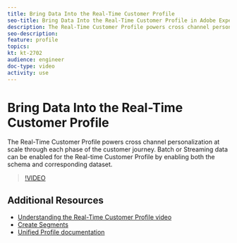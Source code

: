 ```yaml
---
title: Bring Data Into the Real-Time Customer Profile
seo-title: Bring Data Into the Real-Time Customer Profile in Adobe Experience Platform
description: The Real-Time Customer Profile powers cross channel personalization at scale through each phase of the customer journey. Batch or Streaming data can be enabled for the Real-time Customer Profile by enabling both the schema and corresponding dataset.
seo-description:
feature: profile
topics:
kt: kt-2702
audience: engineer
doc-type: video
activity: use
---
```


# Bring Data Into the Real-Time Customer Profile

The Real-Time Customer Profile powers cross channel personalization at scale through each phase of the customer journey. Batch or Streaming data can be enabled for the Real-time Customer Profile by enabling both the schema and corresponding dataset.

>[!VIDEO](https://video.tv.adobe.com/v/27301?quality=12)

## Additional Resources

* [Understanding the Real-Time Customer Profile video](bring-data-into-the-real-time-customer-profile.md)
* [Create Segments](../segments/create-segments.md)
* [Unified Profile documentation](https://www.adobe.com/go/profile-overview-en)